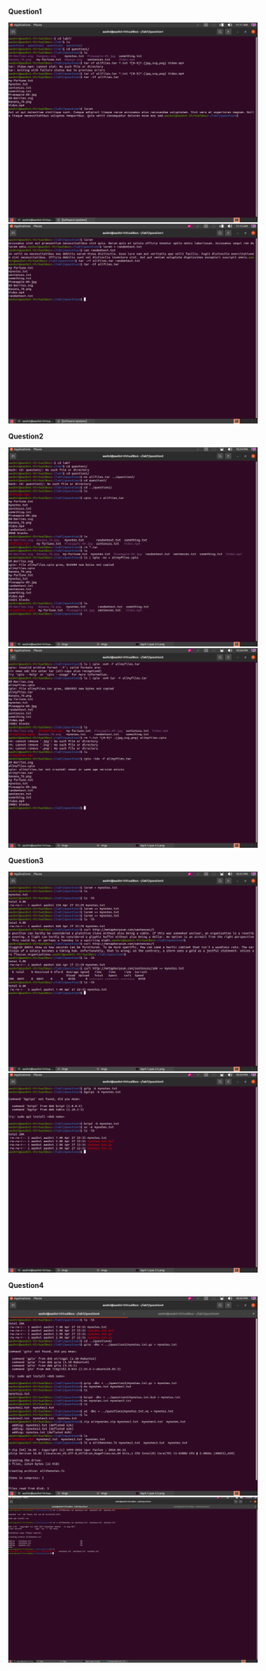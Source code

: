 **Question1**

![asnwer1](../imgs/lab7que1.1.png)
![asnwer1](../imgs/lab7que1.2.png)

**Question2**

![asnwer2](../imgs/lab7que2.1.png)
![asnwer2](../imgs/lab7que2.2.png)

**Question3**

![asnwer3](../imgs/lab7que3.1.png)
![asnwer3](../imgs/lab7que3.2.png)

**Question4**

![asnwer4](../imgs/lab7que4.1.png)
![answer4](../imgs/lab7que4.2.png)